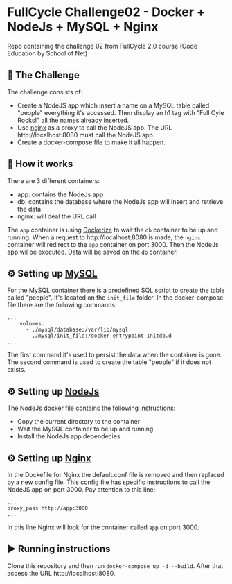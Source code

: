 # FullCycle Challenge02 - Docker + NodeJs + MySQL + Nginx
Repo containing the challenge 02 from FullCycle 2.0 course (Code Education by School of Net)

## 🎯 The Challenge
The challenge consists of:
- Create a NodeJS app which insert a name on a MySQL table called "people" everything it's accessed. Then display an h1 tag with "Full Cyle Rocks!" all the names already inserted.
- Use [nginx](https://www.nginx.com/) as a proxy to call the NodeJS app. The URL http://localhost:8080 must call the NodeJS app.
- Create a docker-compose file to make it all happen.

## 🤯 How it works
There are 3 different containers:
- app: contains the NodeJs app
- db: contains the database where the NodeJs app will insert and retrieve the data
- nginx: will deal the URL call

The `app` container is using [Dockerize](https://github.com/jwilder/dockerize) to wait the `db` container to be up and running. When a request to http://localhost:8080 is made, the `nginx` container will redirect to the `app` container on port 3000. Then the NodeJs app wil be executed. Data will be saved on the `db` container.

## ⚙️ Setting up [MySQL](https://www.mysql.com/)
For the MySQL container there is a predefined SQL script to create the table called "people". It's located on the `init_file` folder. In the docker-compose file there are the following commands: 
```
...
    volumes:
      - ./mysql/database:/var/lib/mysql
      - ./mysql/init_file:/docker-entrypoint-initdb.d
...
``` 
The first command it's used to persist the data when the container is gone. The second command is used to create the table "people" if it does not exists. 

## ⚙️ Setting up [NodeJs](https://nodejs.org/en/)
The NodeJs docker file contains the following instructions:
- Copy the current directory to the container
- Wait the MySQL container to be up and running
- Install the NodeJs app dependecies

## ⚙️ Setting up [Nginx](https://www.nginx.com/)
In the Dockefile for Nginx the default.conf file is removed and then replaced by a new config file. This config file has specific instructions to call the NodeJS app on port 3000. Pay attention to this line:
```
...
proxy_pass http://app:3000
...
```

In this line Nginx will look for the container called `app` on port 3000.

## ▶️ Running instructions
Clone this repository and then run `docker-compose up -d --build`. After that access the URL http://localhost:8080.
